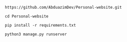 
```git
https://github.com/AbduazimDev/Personal-website.git
```
```command
cd Personal-website
```
```pip
pip install -r requirements.txt
```
```python
python3 manage.py runserver
```
